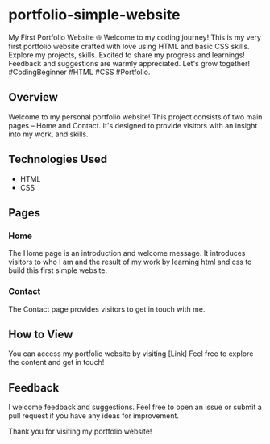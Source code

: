 # portfolio-simple-website
My First Portfolio Website 🌐  Welcome to my coding journey! This is my very first portfolio website crafted with love using HTML and basic CSS skills. Explore my projects, skills. Excited to share my progress and learnings! Feedback and suggestions are warmly appreciated. Let's grow together!  #CodingBeginner #HTML #CSS #Portfolio.

## Overview

Welcome to my personal portfolio website! This project consists of two main pages – Home and Contact. It's designed to provide visitors with an insight into my work, and skills.

## Technologies Used

- HTML
- CSS

## Pages

### Home

The Home page is an introduction and welcome message. It introduces visitors to who I am and the result of my work by learning html and css to build this first simple website.
### Contact

The Contact page provides visitors to get in touch with me.

## How to View

You can access my portfolio website by visiting [Link] Feel free to explore the content and  get in touch!

## Feedback

I welcome feedback and suggestions. Feel free to open an issue or submit a pull request if you have any ideas for improvement.

Thank you for visiting my portfolio website!
